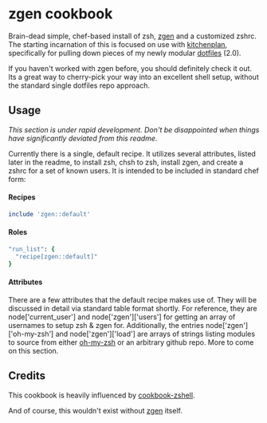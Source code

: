 # zgen cookbook

Brain-dead simple, chef-based install of zsh, [zgen](https://github.com/tarjoilija/zgen) and a customized
zshrc. The starting incarnation of this is focused on use with 
[kitchenplan](https://github.com/kitchenplan/kitchenplan), specifically for pulling down pieces of
my newly modular [dotfiles](https://github.com/bkono/dotfiles) (2.0).

If you haven't worked with zgen before, you should definitely check it out. Its a great way to
cherry-pick your way into an excellent shell setup, without the standard single dotfiles repo
approach.

## Usage

_This section is under rapid development. Don't be disappointed when things have significantly
deviated from this readme._

Currently there is a single, default recipe. It utilizes several attributes, listed later in the
readme, to install zsh, chsh to zsh, install zgen, and create a zshrc for a set of known users. It is 
intended to be included in standard chef form:

#### Recipes

```ruby
include 'zgen::default'
```

#### Roles

```ruby
"run_list": {
  "recipe[zgen::default]"
}
```

#### Attributes

There are a few attributes that the default recipe makes use of. They will be discussed in detail
via standard table format shortly. For reference, they are node['current_user'] and
node['zgen']['users'] for getting an array of usernames to setup zsh & zgen for. Additionally, the
entries node['zgen']['oh-my-zsh'] and node['zgen']['load'] are arrays of strings listing modules to
source from either [oh-my-zsh](https://github.com/robbyrussell/oh-my-zsh) or an arbitrary github
repo. More to come on this section.


## Credits

This cookbook is heavily influenced by
[cookbook-zshell](https://github.com/cassianoleal/cookbook-zshell).

And of course, this wouldn't exist without [zgen](https://github.com/tarjoilija/zgen) itself.
